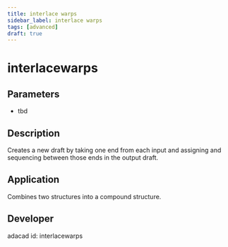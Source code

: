 ```yaml
---
title: interlace warps
sidebar_label: interlace warps
tags: [advanced]
draft: true
---
```

# interlacewarps
<!--![file](./img/interlacewarps.png)-->
## Parameters
- tbd
## Description
Creates a new draft by taking one end from each input and assigning and sequencing between those ends in the output draft.
## Application
Combines two structures into a compound structure.
## Developer
adacad id: interlacewarps
